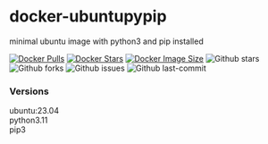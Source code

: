 # docker-ubuntupypip
minimal ubuntu image with python3 and pip installed

[![Docker Pulls](https://badgen.net/docker/pulls/trueosiris/ubuntupypip?icon=docker&label=pulls)](https://hub.docker.com/r/trueosiris/ubuntupypip/)
[![Docker Stars](https://badgen.net/docker/stars/trueosiris/ubuntupypip?icon=docker&label=stars)](https://hub.docker.com/r/trueosiris/ubuntupypip/)
[![Docker Image Size](https://badgen.net/docker/size/trueosiris/ubuntupypip?icon=docker&label=image%20size)](https://hub.docker.com/r/trueosiris/ubuntupypip/)
![Github stars](https://badgen.net/github/stars/trueosiris/docker-ubuntupypip?icon=github&label=stars)
![Github forks](https://badgen.net/github/forks/trueosiris/docker-ubuntupypip?icon=github&label=forks)
![Github issues](https://img.shields.io/github/issues/TrueOsiris/docker-ubuntupypip)
![Github last-commit](https://img.shields.io/github/last-commit/TrueOsiris/docker-ubuntupypip)

### Versions
ubuntu:23.04<br>
python3.11<br>
pip3
